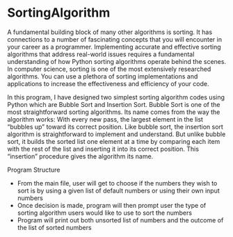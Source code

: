 # SortingAlgorithm

A fundamental building block of many other algorithms is sorting. It has connections to a number of fascinating concepts that you will encounter in your career as a programmer. Implementing accurate and effective sorting algorithms that address real-world issues requires a fundamental understanding of how Python sorting algorithms operate behind the scenes. In computer science, sorting is one of the most extensively researched algorithms. You can use a plethora of sorting implementations and applications to increase the effectiveness and efficiency of your code.

In this program, I have designed two simplest sorting algorithm codes using Python which are Bubble Sort and Insertion Sort.
Bubble Sort is one of the most straightforward sorting algorithms. Its name comes from the way the algorithm works: With every new pass, the largest element in the list “bubbles up” toward its correct position.
Like bubble sort, the insertion sort algorithm is straightforward to implement and understand. But unlike bubble sort, it builds the sorted list one element at a time by comparing each item with the rest of the list and inserting it into its correct position. This “insertion” procedure gives the algorithm its name.

Program Structure
- From the main file, user will get to choose if the numbers they wish to sort is by using a given list of default numbers or using their own input numbers
- Once decision is made, program will then prompt user the type of sorting algorithm users would like to use to sort the numbers
- Program will print out both unsorted list of numbers and the outcome of the list of sorted numbers 
